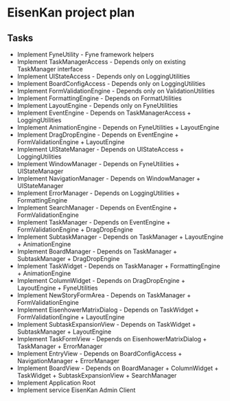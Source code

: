 # EisenKan project plan
## Tasks
- Implement FyneUtility - Fyne framework helpers
- Implement TaskManagerAccess - Depends only on existing TaskManager interface
- Implement UIStateAccess - Depends only on LoggingUtilities
- Implement BoardConfigAccess - Depends only on LoggingUtilities
- Implement FormValidationEngine - Depends only on ValidationUtilities
- Implement FormattingEngine - Depends on FormatUtilities
- Implement LayoutEngine - Depends only on FyneUtilities
- Implement EventEngine - Depends on TaskManagerAccess + LoggingUtilities
- Implement AnimationEngine - Depends on FyneUtilities + LayoutEngine
- Implement DragDropEngine - Depends on EventEngine + FormValidationEngine + LayoutEngine
- Implement UIStateManager - Depends on UIStateAccess + LoggingUtilities
- Implement WindowManager - Depends on FyneUtilities + UIStateManager
- Implement NavigationManager - Depends on WindowManager + UIStateManager
- Implement ErrorManager - Depends on LoggingUtilities + FormattingEngine
- Implement SearchManager - Depends on EventEngine + FormValidationEngine
- Implement TaskManager - Depends on EventEngine + FormValidationEngine + DragDropEngine
- Implement SubtaskManager - Depends on TaskManager + LayoutEngine + AnimationEngine
- Implement BoardManager - Depends on TaskManager + SubtaskManager + DragDropEngine
- Implement TaskWidget - Depends on TaskManager + FormattingEngine + AnimationEngine
- Implement ColumnWidget - Depends on DragDropEngine + LayoutEngine + FyneUtilities
- Implement NewStoryFormArea - Depends on TaskManager + FormValidationEngine
- Implement EisenhowerMatrixDialog - Depends on TaskWidget + FormValidationEngine + LayoutEngine
- Implement SubtaskExpansionView - Depends on TaskWidget + SubtaskManager + LayoutEngine
- Implement TaskFormView - Depends on EisenhowerMatrixDialog + TaskManager + ErrorManager
- Implement EntryView - Depends on BoardConfigAccess + NavigationManager + ErrorManager
- Implement BoardView - Depends on BoardManager + ColumnWidget + TaskWidget + SubtaskExpansionView + SearchManager
- Implement Application Root
- Implement service EisenKan Admin Client